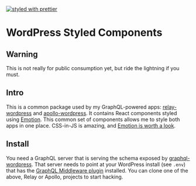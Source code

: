 [![styled with prettier](https://img.shields.io/badge/styled_with-prettier-ff69b4.svg)](https://github.com/prettier/prettier)

# WordPress Styled Components

## Warning

This is not really for public consumption yet, but ride the lightning if you must.

## Intro

This is a common package used by my GraphQL-powered apps: [relay-wordpress](https://github.com/staylor/graphql-wordpress/tree/master/packages/relay-wordpress) and [apollo-wordpress](https://github.com/staylor/graphql-wordpress/tree/master/packages/apollo-wordpress). It contains React components styled using [Emotion](https://github.com/emotion-js/emotion). This common set of components allows me to style both apps in one place. CSS-in-JS is amazing, and [Emotion is worth a look](https://medium.com/@tkh44/emotion-8-9f892346d0af).

## Install

You need a GraphQL server that is serving the schema exposed by [graphql-wordpress](https://github.com/staylor/graphql-wordpress/tree/master/packages/graphql-wordpress).
That server needs to point at your WordPress install (see `.env`) that has the [GraphQL Middleware plugin](https://github.com/staylor/graphql-wordpress/tree/master/packages/wp-graphql-middleware) installed.
You can clone one of the above, Relay or Apollo, projects to start hacking.

